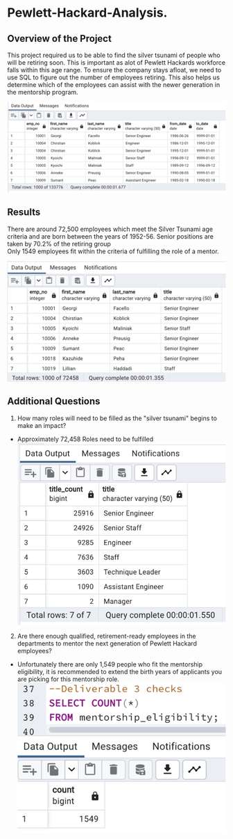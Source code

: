 # Pewlett-Hackard-Analysis.
## Overview of the Project
This project required us to be able to find the silver tsunami of people who will be retiring soon. This is important as alot of Pewlett Hackards workforce falls within this age range. To ensure the company stays afloat, we need to use SQL to figure out the number of employees retiring. 
This also helps us determine which of the employees can assist with the newer generation in the mentorship program. 

![List_of_people](Resources/retirement_titles.png)

## Results
There are around 72,500 employees which meet the Silver Tsunami age criteria and are born between the years of 1952-56. 
Senior positions are taken by 70.2% of the retiring group  
Only 1549 employees fit within the criteria of fulfilling the role of a mentor. 

![List_of_people](Resources/unique_titles.png)


## Additional Questions
1. How many roles will need to be filled as the "silver tsunami" begins to make an impact?
* Approximately 72,458 Roles need to be fulfilled
![List_of_people](Resources/retiring_titles.png)

2. Are there enough qualified, retirement-ready employees in the departments to mentor the next generation of Pewlett Hackard employees?
* Unfortunately there are only 1,549 people who fit the mentorship eligibility, it is recommended to extend the birth years of applicants you are picking for this mentorship role. 
![Query](Resources/Deliverable3_question.png)
